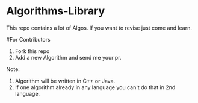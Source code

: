 # Algorithms-Library

This repo contains a lot of Algos. If you want to revise just come and learn.


#For Contributors

1. Fork this repo
2. Add a new Algorithm and send me your pr.

Note: 
1. Algorithm will be written in C++ or Java.
2. If one algorithm already in any language you can't do that in 2nd language.
